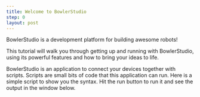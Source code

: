 ```yaml
---
title: Welcome to BowlerStudio
step: 0
layout: post
---
```


BowlerStudio is a development platform for building awesome robots! 

This tutorial will walk you through getting up and running with BowlerStudio, using its powerful features and how to bring your ideas to life. 

BowlerStudio is an application to connect your devices together with scripts. Scripts are small bits of code that this application can run. Here is a simple script to show you the syntax. Hit the run button to run it and see the output in the window below. 

<script src="https://gist.github.com/madhephaestus/d4312a0787456ec27a2a.js"></script>

 


